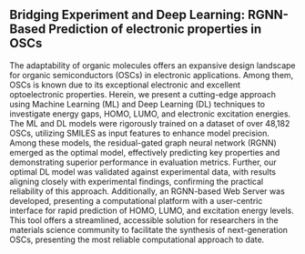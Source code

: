 ## Bridging Experiment and Deep Learning: RGNN-Based Prediction of electronic properties in OSCs
The adaptability of organic molecules offers an expansive design landscape for organic semiconductors (OSCs) in electronic applications. Among them, OSCs is known due to its exceptional electronic and excellent optoelectronic properties.  Herein, we present a cutting-edge approach using Machine Learning (ML) and Deep Learning (DL) techniques to investigate energy gaps, HOMO, LUMO, and electronic excitation energies. The ML and DL models were rigorously trained on a dataset of over 48,182 OSCs, utilizing SMILES as input features to enhance model precision. Among these models, the residual-gated graph neural network (RGNN) emerged as the optimal model, effectively predicting key properties and demonstrating superior performance in evaluation metrics. Further, our optimal DL model was validated against experimental data, with results aligning closely with experimental findings, confirming the practical reliability of this approach. Additionally, an RGNN-based Web Server was developed, presenting a computational platform with a user-centric interface for rapid prediction of HOMO, LUMO, and excitation energy levels. This tool offers a streamlined, accessible solution for researchers in the materials science community to facilitate the synthesis of next-generation OSCs, presenting the most reliable computational approach to date.
